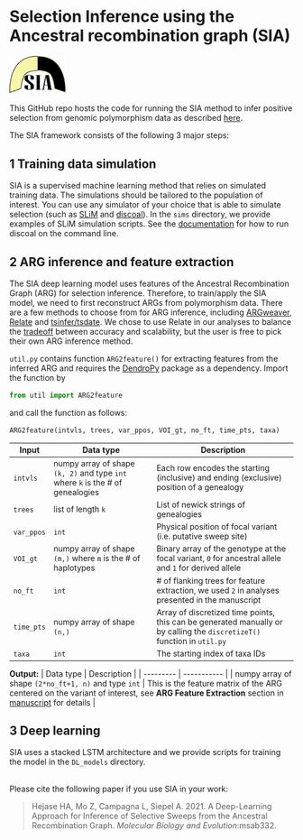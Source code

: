 # **S**election **I**nference using the **A**ncestral recombination graph (SIA)
<img src="sia_logo.png" alt="drawing" width="100"/>

This GitHub repo hosts the code for running the SIA method to infer positive selection from genomic polymorphism data as described [here](https://doi.org/10.1093/molbev/msab332).

The SIA framework consists of the following 3 major steps:

## 1 Training data simulation

SIA is a supervised machine learning method that relies on simulated training data. The simulations should be tailored to the population of interest. You can use any simulator of your choice that is able to simulate selection (such as [SLiM](https://messerlab.org/slim/) and [discoal](https://github.com/kr-colab/discoal)). In the `sims` directory, we provide examples of SLiM simulation scripts. See the [documentation](https://github.com/kr-colab/discoal/blob/master/discoaldoc.pdf) for how to run discoal on the command line.

## 2 ARG inference and feature extraction

The SIA deep learning model uses features of the Ancestral Recombination Graph (ARG) for selection inference. Therefore, to train/apply the SIA model, we need to first reconstruct ARGs from polymorphism data.
There are a few methods to choose from for ARG inference, including [ARGweaver](https://github.com/mjhubisz/argweaver), [Relate](https://myersgroup.github.io/relate/) and [tsinfer/tsdate](https://github.com/tskit-dev/tsinfer). We chose to use Relate in our analyses to balance the [tradeoff](https://doi.org/10.1101/2021.11.15.468686) between accuracy and scalability, but the user is free to pick their own ARG inference method.

`util.py` contains function `ARG2feature()` for extracting features from the inferred ARG and requires the [DendroPy](https://dendropy.org/) package as a dependency. Import the function by
```python
from util import ARG2feature
```
 and call the function as follows:

```python
ARG2feature(intvls, trees, var_ppos, VOI_gt, no_ft, time_pts, taxa)
```

| Input | Data type | Description |
| ----- | --------- | ----------- |
| `intvls` | numpy array of shape `(k, 2)` and type `int` where `k` is the # of genealogies | Each row encodes the starting (inclusive) and ending (exclusive) position of a genealogy |
| `trees` | list of length `k` | List of newick strings of genealogies |
| `var_ppos` | `int` | Physical position of focal variant (i.e. putative sweep site) |
| `VOI_gt` | numpy array of shape `(m,)` where `m` is the # of haplotypes | Binary array of the genotype at the focal variant, `0` for ancestral allele and `1` for derived allele |
| `no_ft` | `int` | # of flanking trees for feature extraction, we used `2` in analyses presented in the manuscript |
| `time_pts` | numpy array of shape `(n,)` | Array of discretized time points, this can be generated manually or by calling the `discretizeT()` function in `util.py` |
| `taxa` | `int` | The starting index of taxa IDs |

**Output:**
| Data type | Description |
| --------- | ----------- |
| numpy array of shape `(2*no_ft+1, n)` and type `int` | This is the feature matrix of the ARG centered on the variant of interest, see **ARG Feature Extraction** section in [manuscript](https://doi.org/10.1093/molbev/msab332) for details |

## 3 Deep learning

SIA uses a stacked LSTM architecture and we provide scripts for training the model in the `DL_models` directory.

<br>
Please cite the following paper if you use SIA in your work:

> Hejase HA, Mo Z, Campagna L, Siepel A. 2021. A Deep-Learning Approach for Inference of Selective Sweeps from the Ancestral Recombination Graph. _Molecular Biology and Evolution_:msab332.
